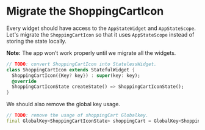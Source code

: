 # Migrate the ShoppingCartIcon

Every widget should have access to the `AppStateWidget` and `AppStateScope`.
Let's migrate the `ShoppingCartIcon` so that it uses `AppStateScope` instead of storing
the state locally.

**Note:** The app won’t work properly until we migrate all the widgets.

```dart
// TODO: convert ShoppingCartIcon into StatelessWidget.
class ShoppingCartIcon extends StatefulWidget {
  ShoppingCartIcon({Key? key}) : super(key: key);
  @override
  ShoppingCartIconState createState() => ShoppingCartIconState();
}
```

We should also remove the global key usage.

```dart
// TODO: remove the usage of shoppingCart Globalkey.
final GlobalKey<ShoppingCartIconState> shoppingCart = GlobalKey<ShoppingCartIconState>();
```